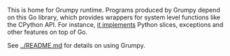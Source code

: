 This is home for Grumpy runtime. Programs produced by Grumpy depend on this Go library, which provides wrappers for system level functions like the CPython API. For instance, [it implements](runtime) Python slices, exceptions and other features on top of Go.

See [../README.md](../README.md) for details on using Grumpy.
